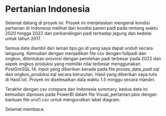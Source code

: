 # Pertanian Indonesia

Selamat datang di proyek ini.
Proyek ini menjelaskan mengenai kondisi pertanian di Indonesia melihat dari kondisi panen padi pada rentang waktu 2020 hingga 2022
dan perbandingan padi terhadap jagung dan kedelai untuk tahun 2017.

Semua data diambil dari laman bps.go.id yang saya dapat unduh secara langsung.
Kemudian dengan menjadikan file csv dengan fullpadi dan ongkos, ditentukan provinsi dengan perolehan padi terbesar pada 2022
dan aspek ongkos produksi yang memiliki nilai terbesar menggunakan PostGreSQL 14.
Input yang diberikan berada pada file proses_data_padi.sql dan ongkos_produksi.sql secara berurutan.
Hasil yang diberikan saya tulis di Hasil.txt. Proyek ini diselesaikan dala waktu 1.5 minggu secara mandiri.

Terakhir dengan csv compare dan Indonesia summary, kedua data ini kemudian diproses pada PowerBI dalam file Visual_pertanian.pbix
dengan bantuan file urut1.csv untuk mengurutkan label diagram.

Selamat membaca.
